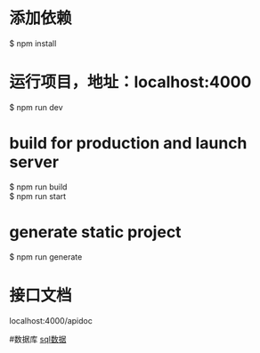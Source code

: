 # 添加依赖

\$ npm install

# 运行项目，地址：localhost:4000

\$ npm run dev

# build for production and launch server

\$ npm run build       
\$ npm run start

# generate static project

\$ npm run generate

# 接口文档

localhost:4000/apidoc

#数据库
[sql数据](./sql)
